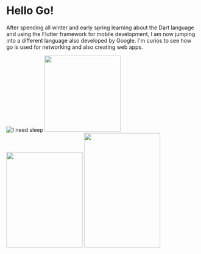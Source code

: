 # Hello Go!

After spending all winter and early spring learning about the Dart language and using the Flutter framework for mobile development, I am now jumping into a different language also developed by Google. I'm curios to see how go is used for networking and also creating web apps.

![I need sleep](https://blog.apside.cl/content/images/2020/06/dcycwca-813a3b2d-1eae-4f6a-beab-27f1264b364b.png)
<img src="https://blog.apside.cl/content/images/2020/06/dcycwca-813a3b2d-1eae-4f6a-beab-27f1264b364b.png" width="200" height="200" />
<img src="https://blog.apside.cl/content/images/2020/06/dcycwca-813a3b2d-1eae-4f6a-beab-27f1264b364b.png" width="200" height="250" />
<img src="https://blog.apside.cl/content/images/2020/06/dcycwca-813a3b2d-1eae-4f6a-beab-27f1264b364b.png" width="200" height="300" />